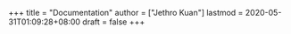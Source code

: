 +++
title = "Documentation"
author = ["Jethro Kuan"]
lastmod = 2020-05-31T01:09:28+08:00
draft = false
+++
